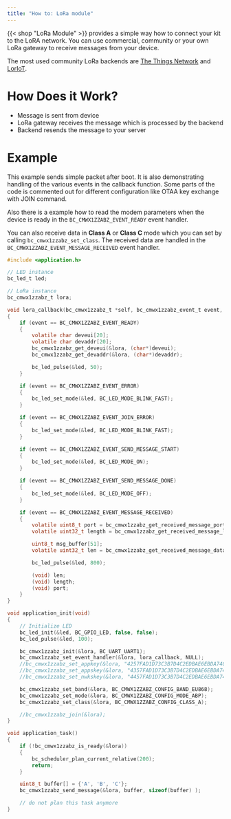 ```yaml
---
title: "How to: LoRa module"
---
```


{{< shop "LoRa Module" >}} provides a simple way how to connect your kit to the LoRA network. You can use commercial, community or your own LoRa gateway to receive messages from your device.

The most used community LoRa backends are [The Things Network](https://www.thethingsnetwork.org/) and [LorIoT](https://www.loriot.io/).

# How Does it Work?
- Message is sent from device
- LoRa gateway receives the message which is processed by the backend
- Backend resends the message to your server

# Example

This example sends simple packet after boot. It is also demonstrating handling of the various events in the callback function.
Some parts of the code is commented out for different configuration like OTAA key exchange with JOIN command.

Also there is a example how to read the modem parameters when the device is ready in the `BC_CMWX1ZZABZ_EVENT_READY` event handler.

You can also receive data in **Class A** or **Class C** mode which you can set by calling `bc_cmwx1zzabz_set_class`.
The received data are handled in the `BC_CMWX1ZZABZ_EVENT_MESSAGE_RECEIVED` event handler.

```c
#include <application.h>

// LED instance
bc_led_t led;

// LoRa instance
bc_cmwx1zzabz_t lora;

void lora_callback(bc_cmwx1zzabz_t *self, bc_cmwx1zzabz_event_t event, void *event_param)
{
    if (event == BC_CMWX1ZZABZ_EVENT_READY)
    {
        volatile char deveui[20];
        volatile char devaddr[20];
        bc_cmwx1zzabz_get_deveui(&lora, (char*)deveui);
        bc_cmwx1zzabz_get_devaddr(&lora, (char*)devaddr);

        bc_led_pulse(&led, 50);
    }

    if (event == BC_CMWX1ZZABZ_EVENT_ERROR)
    {
        bc_led_set_mode(&led, BC_LED_MODE_BLINK_FAST);
    }

    if (event == BC_CMWX1ZZABZ_EVENT_JOIN_ERROR)
    {
        bc_led_set_mode(&led, BC_LED_MODE_BLINK_FAST);
    }

    if (event == BC_CMWX1ZZABZ_EVENT_SEND_MESSAGE_START)
    {
        bc_led_set_mode(&led, BC_LED_MODE_ON);
    }

    if (event == BC_CMWX1ZZABZ_EVENT_SEND_MESSAGE_DONE)
    {
        bc_led_set_mode(&led, BC_LED_MODE_OFF);
    }

    if (event == BC_CMWX1ZZABZ_EVENT_MESSAGE_RECEIVED)
    {
        volatile uint8_t port = bc_cmwx1zzabz_get_received_message_port(self);
        volatile uint32_t length = bc_cmwx1zzabz_get_received_message_length(self);

        uint8_t msg_buffer[51];
        volatile uint32_t len = bc_cmwx1zzabz_get_received_message_data(self, msg_buffer, sizeof(msg_buffer));

        bc_led_pulse(&led, 800);

        (void) len;
        (void) length;
        (void) port;
    }
}

void application_init(void)
{
    // Initialize LED
    bc_led_init(&led, BC_GPIO_LED, false, false);
    bc_led_pulse(&led, 100);

    bc_cmwx1zzabz_init(&lora, BC_UART_UART1);
    bc_cmwx1zzabz_set_event_handler(&lora, lora_callback, NULL);
    //bc_cmwx1zzabz_set_appkey(&lora, "4257FAD1D73C3B7D4C2EDBAE6EBDA740");
    //bc_cmwx1zzabz_set_appskey(&lora, "4357FAD1D73C3B7D4C2EDBAE6EBDA740");
    //bc_cmwx1zzabz_set_nwkskey(&lora, "4457FAD1D73C3B7D4C2EDBAE6EBDA740");

    bc_cmwx1zzabz_set_band(&lora, BC_CMWX1ZZABZ_CONFIG_BAND_EU868);
    bc_cmwx1zzabz_set_mode(&lora, BC_CMWX1ZZABZ_CONFIG_MODE_ABP);
    bc_cmwx1zzabz_set_class(&lora, BC_CMWX1ZZABZ_CONFIG_CLASS_A);

    //bc_cmwx1zzabz_join(&lora);
}

void application_task()
{
    if (!bc_cmwx1zzabz_is_ready(&lora))
    {
        bc_scheduler_plan_current_relative(200);
        return;
    }

    uint8_t buffer[] = {'A', 'B', 'C'};
    bc_cmwx1zzabz_send_message(&lora, buffer, sizeof(buffer) );

    // do not plan this task anymore
}

```
